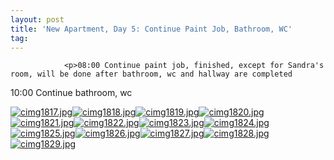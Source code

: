 ```yaml
---
layout: post
title: 'New Apartment, Day 5: Continue Paint Job, Bathroom, WC'
tag: 
---
```



                <p>08:00 Continue paint job, finished, except for Sandra's room, will be done after bathroom, wc and hallway are completed
10:00 Continue bathroom, wc</p>
<p><a href='/uploads/cimg1817.jpg' title='cimg1817.jpg'><img src='/uploads/cimg1817.thumbnail.jpg' alt='cimg1817.jpg' /></a><a href='/uploads/cimg1818.jpg' title='cimg1818.jpg'><img src='/uploads/cimg1818.thumbnail.jpg' alt='cimg1818.jpg' /></a><a href='/uploads/cimg1819.jpg' title='cimg1819.jpg'><img src='/uploads/cimg1819.thumbnail.jpg' alt='cimg1819.jpg' /></a><a href='/uploads/cimg1820.jpg' title='cimg1820.jpg'><img src='/uploads/cimg1820.thumbnail.jpg' alt='cimg1820.jpg' /></a><a href='/uploads/cimg1821.jpg' title='cimg1821.jpg'><img src='/uploads/cimg1821.thumbnail.jpg' alt='cimg1821.jpg' /></a><a href='/uploads/cimg1822.jpg' title='cimg1822.jpg'><img src='/uploads/cimg1822.thumbnail.jpg' alt='cimg1822.jpg' /></a><a href='/uploads/cimg1823.jpg' title='cimg1823.jpg'><img src='/uploads/cimg1823.thumbnail.jpg' alt='cimg1823.jpg' /></a><a href='/uploads/cimg1824.jpg' title='cimg1824.jpg'><img src='/uploads/cimg1824.thumbnail.jpg' alt='cimg1824.jpg' /></a><a href='/uploads/cimg1825.jpg' title='cimg1825.jpg'><img src='/uploads/cimg1825.thumbnail.jpg' alt='cimg1825.jpg' /></a><a href='/uploads/cimg1826.jpg' title='cimg1826.jpg'><img src='/uploads/cimg1826.thumbnail.jpg' alt='cimg1826.jpg' /></a><a href='/uploads/cimg1827.jpg' title='cimg1827.jpg'><img src='/uploads/cimg1827.thumbnail.jpg' alt='cimg1827.jpg' /></a><a href='/uploads/cimg1828.jpg' title='cimg1828.jpg'><img src='/uploads/cimg1828.thumbnail.jpg' alt='cimg1828.jpg' /></a><a href='/uploads/cimg1829.jpg' title='cimg1829.jpg'><img src='/uploads/cimg1829.thumbnail.jpg' alt='cimg1829.jpg' /></a></p>
            
